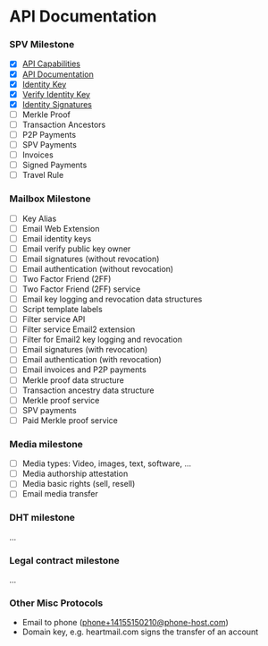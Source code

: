API Documentation
=================

### SPV Milestone

* [x] [API Capabilities](./2001-api-capabilities.md)
* [x] [API Documentation](./2002-api-documentation.md)
* [x] [Identity Key](./2003-identity-key.md)
* [x] [Verify Identity Key](./2004-verify-identity-key.md)
* [x] [Identity Signatures](./2005-identity-signatures.md)
* [ ] Merkle Proof
* [ ] Transaction Ancestors
* [ ] P2P Payments
* [ ] SPV Payments
* [ ] Invoices
* [ ] Signed Payments
* [ ] Travel Rule

### Mailbox Milestone

* [ ] Key Alias
* [ ] Email Web Extension
* [ ] Email identity keys
* [ ] Email verify public key owner
* [ ] Email signatures (without revocation)
* [ ] Email authentication (without revocation)
* [ ] Two Factor Friend (2FF)
* [ ] Two Factor Friend (2FF) service
* [ ] Email key logging and revocation data structures
* [ ] Script template labels
* [ ] Filter service API
* [ ] Filter service Email2 extension
* [ ] Filter for Email2 key logging and revocation
* [ ] Email signatures (with revocation)
* [ ] Email authentication (with revocation)
* [ ] Email invoices and P2P payments
* [ ] Merkle proof data structure
* [ ] Transaction ancestry data structure
* [ ] Merkle proof service
* [ ] SPV payments
* [ ] Paid Merkle proof service

### Media milestone

* [ ] Media types: Video, images, text, software, ...
* [ ] Media authorship attestation
* [ ] Media basic rights (sell, resell)
* [ ] Email media transfer

### DHT milestone

...

### Legal contract milestone

...

### Other Misc Protocols

* Email to phone (phone+14155150210@phone-host.com)
* Domain key, e.g. heartmail.com signs the transfer of an account